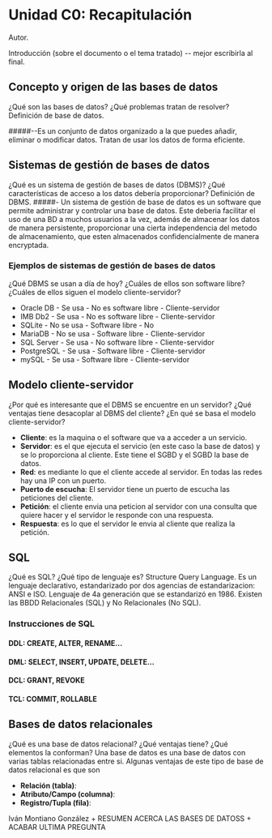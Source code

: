 # Unidad C0: Recapitulación

Autor.

Introducción (sobre el documento o el tema tratado) -- mejor escribirla al final.

## Concepto y origen de las bases de datos
¿Qué son las bases de datos? ¿Qué problemas tratan de resolver? Definición de base de datos.

#####--Es un conjunto de datos organizado a la que puedes añadir, eliminar o modificar datos. Tratan de usar los datos de forma eficiente. 

## Sistemas de gestión de bases de datos
¿Qué es un sistema de gestión de bases de datos (DBMS)? ¿Qué características de acceso a los datos debería proporcionar? Definición de DBMS.
#####- Un sistema de gestión de base de datos es un software que permite administrar y controlar una base de datos. Este deberia facilitar el uso de una BD a muchos usuarios a la vez, además de almacenar los datos de manera persistente, proporcionar una cierta independencia del metodo de almacenamiento, que esten almacenados confidencialmente de manera encryptada.

### Ejemplos de sistemas de gestión de bases de datos
¿Qué DBMS se usan a día de hoy? ¿Cuáles de ellos son software libre? ¿Cuáles de ellos siguen el modelo cliente-servidor?

* Oracle DB - Se usa - No es software libre - Cliente-servidor
* IMB Db2 - Se usa - No es software libre - Cliente-servidor
* SQLite - No se usa - Software libre - No
* MariaDB - No se usa - Software libre - Cliente-servidor
* SQL Server - Se usa - No software libre - Cliente-servidor
* PostgreSQL - Se usa - Software libre - Cliente-servidor
* mySQL - Se usa - Software libre - Cliente-servidor

## Modelo cliente-servidor
¿Por qué es interesante que el DBMS se encuentre en un servidor? ¿Qué ventajas tiene desacoplar al DBMS del cliente? ¿En qué se basa el modelo cliente-servidor?

* __Cliente__: es la maquina o el software que va a acceder a un servicio.
* __Servidor__: es el que ejecuta el servicio (en este caso la base de datos) y se lo proporciona al cliente. Este tiene el SGBD y el SGBD la base de datos.
* __Red__: es mediante lo que el cliente accede al servidor. En todas las redes hay una IP con un puerto.
* __Puerto de escucha__: El servidor tiene un puerto de escucha las peticiones del cliente.
* __Petición__: el cliente envia una peticion al servidor con una consulta que quiere hacer y el servidor le responde con una respuesta.
* __Respuesta__: es lo que el servidor le envia al cliente que realiza la petición.

## SQL
¿Qué es SQL? ¿Qué tipo de lenguaje es?
Structure Query Language. Es un lenguaje declarativo, estandarizado por dos agencias de estandarizacion: ANSI e ISO. Lenguaje de 4a generación que se estandarizó en 1986. Existen las BBDD Relacionales (SQL) y No Relacionales (No SQL). 

### Instrucciones de SQL

#### DDL: CREATE, ALTER, RENAME...
#### DML: SELECT, INSERT, UPDATE, DELETE...
#### DCL: GRANT, REVOKE
#### TCL: COMMIT, ROLLABLE

## Bases de datos relacionales
¿Qué es una base de datos relacional? ¿Qué ventajas tiene? ¿Qué elementos la conforman?
Una base de datos es una base de datos con varias tablas relacionadas entre si. Algunas ventajas de este tipo de base de datos relacional es que son 

* __Relación (tabla)__: 
* __Atributo/Campo (columna)__:
* __Registro/Tupla (fila)__:

Iván Montiano González + RESUMEN ACERCA LAS BASES DE DATOSS + ACABAR ULTIMA PREGUNTA